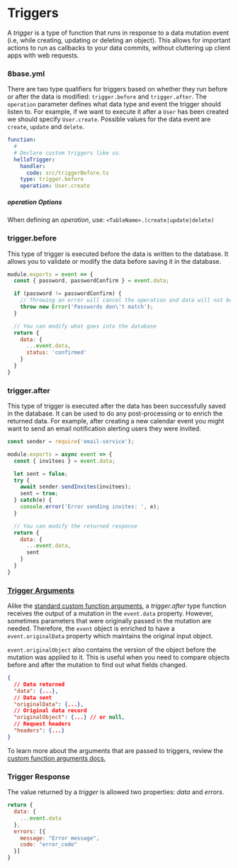 # Triggers

A *trigger* is a type of function that runs in response to a data mutation event (i.e, while creating, updating or deleting an object). This allows for important actions to run as callbacks to your data commits, without cluttering up client apps with web requests.

### 8base.yml
There are two type qualifiers for triggers based on whether they run before or after the data is modified: `trigger.before` and `trigger.after`. The `operation` parameter defines what data type and event the trigger should listen to. For example, if we want to execute it after a `User` has been created we should specify `User.create`. Possible values for the data event are `create`, `update` and `delete`.

```yaml
function:
  #
  # Declare custom triggers like so.
  helloTrigger:
    handler:
      code: src/triggerBefore.ts
    type: trigger.before
    operation: User.create
```

<!--{% hint style="info" %}-->
##### *operation* Options
When defining an *operation*, use: `<TableName>.(create|update|delete)`
<!--{% endhint %}-->

### trigger.before
This type of trigger is executed before the data is written to the database. It allows you to validate or modify the data before saving it in the database.

```javascript
module.exports = event => {
  const { password, passwordConfirm } = event.data;

  if (password != passwordConfirm) {
    // Throwing an error will cancel the operation and data will not be inserted
    throw new Error('Passwords don\'t match');
  }

  // You can modify what goes into the database
  return {
    data: {
      ...event.data,
      status: 'confirmed'
    }
  }
}
```

### trigger.after
This type of trigger is executed after the data has been successfully saved in the database. It can be used to do any post-processing or to enrich the returned data. For example, after creating a new calendar event you might want to send an email notification alerting users they were invited.

```javascript
const sender = require('email-service');

module.exports = async event => {
  const { invitees } = event.data;

  let sent = false;
  try {
    await sender.sendInvites(invitees);
    sent = true;
  } catch(e) {
    console.error('Error sending invites: ', e);
  }

  // You can modify the returned response
  return {
    data: {
      ...event.data,
      sent
    }
  }
}
```

### [Trigger Arguments](./#custom-function-arguments)
Alike the [standard custom function arguments](./), a *trigger.after* type function receives the output of a mutation in the `event.data` property. However, sometimes parameters that were originally passed in the mutation are needed. Therefore, the `event` object is enriched to have a `event.originalData` property which maintains the original input object.

`event.originalObject` also contains the version of the object before the mutation was applied to it. This is useful when you need to compare objects before and after the mutation to find out what fields changed.

```json
{
  // Data returned
  "data": {...},
  // Data sent
  "originalData": {...},
  // Original data record
  "originalObject": {...} // or null,
  // Request headers
  "headers": {...}
}
```

To learn more about the arguments that are passed to triggers, review the [custom function arguments docs.](./#custom-function-arguments)

### Trigger Response
The value returned by a *trigger* is allowed two properties: *data* and *errors*.

```javascript
return {
  data: {
    ...event.data
  },
  errors: [{
    message: "Error message",
    code: "error_code"
  }]
}
```
